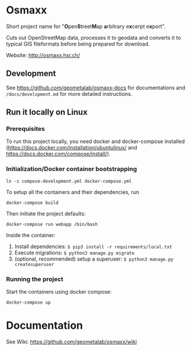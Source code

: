 # Osmaxx

Short project name for "<strong>O</strong>pen<strong>S</strong>treet<strong>M</strong>ap <strong>a</strong>rbitrary e<strong>x</strong>cerpt e<strong>x</strong>port".

Cuts out OpenStreetMap data, processes it to geodata and converts it to typical GIS fileformats before being prepared for download. 

Website: http://osmaxx.hsr.ch/

## Development

See https://github.com/geometalab/osmaxx-docs for documentations and `/docs/development.md` for 
more detailed instructions.

## Run it locally on Linux

### Prerequisites

To run this project locally, you need docker and docker-compose installed 
(https://docs.docker.com/installation/ubuntulinux/ and https://docs.docker.com/compose/install/).

### Initialization/Docker container bootstrapping

```shell
ln -s compose-development.yml docker-compose.yml
```

To setup all the containers and their dependencies, run

`docker-compose build`

Then initiate the project defaults:

`docker-compose run webapp /bin/bash`

Inside the container:

1. Install dependencies: `$ pip3 install -r requirements/local.txt`
2. Execute migrations: `$ python3 manage.py migrate`
3. (optional, recommended) setup a superuser: `$ python3 manage.py createsuperuser`

### Running the project

Start the containers using docker compose:

`docker-compose up`

# Documentation

See Wiki: https://github.com/geometalab/osmaxx/wiki
